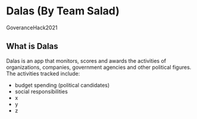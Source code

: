 # Dalas (By Team Salad)

GoveranceHack2021

## What is Dalas
Dalas is an app that monitors, scores and awards the activities of organizations, companies, government agencies and other political figures. The activities tracked include:
- budget spending (political candidates)
- social responsibilities
- x
- y
- z 
